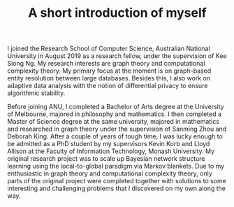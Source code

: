 ﻿---
permalink: /
title: "A short introduction of myself"
excerpt: "About me"
author_profile: true
redirect_from: 
  - /about/
  - /about.html
---

I joined the Research School of Computer Science, Australian National University in August 2019 as a research fellow, under the supervision of Kee Siong Ng. My research interests are graph theory and computational complexity theory. My primary focus at the moment is on graph-based entity resolution between large databases. Besides this, I also work on adaptive data analysis with the notion of differential privacy to ensure algorithmic stability. 

Before joining ANU, I completed a Bachelor of Arts degree at the University of Melbourne, majored in philosophy and mathematics. I then completed a Master of Science degree at the same university, majored in mathematics and researched in graph theory under the supervision of Sanming Zhou and Deborah King. After a couple of years of tough time, I was lucky enough to be admitted as a PhD student by my supervisors Kevin Korb and Lloyd Allison at the Faculty of Information Technology, Monash University. My original research project was to scale up Bayesian network structure learning using the local-to-global paradigm via Markov blankets. Due to my enthusiastic in graph theory and computational complexity theory, only parts of the original project were completed together with solutions to some interesting and challenging problems that I discovered on my own along the way.



